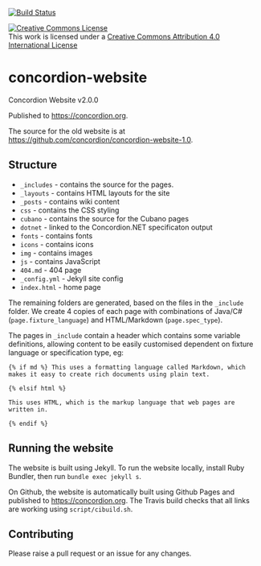 [![Build Status](https://github.com/concordion/concordion-website/actions/workflows/htmlproofer.yml/badge.svg)](https://github.com/concordion/concordion-website/actions/workflows/htmlproofer)

<a rel="license" href="http://creativecommons.org/licenses/by/4.0/"><img alt="Creative Commons License" style="border-width:0" src="https://i.creativecommons.org/l/by/4.0/88x31.png" /></a><br />This work is licensed under a <a rel="license" href="http://creativecommons.org/licenses/by/4.0/">Creative Commons Attribution 4.0 International License</a>

# concordion-website
Concordion Website v2.0.0

Published to https://concordion.org.

The source for the old website is at https://github.com/concordion/concordion-website-1.0.

## Structure

* `_includes` - contains the source for the pages.
* `_layouts` - contains HTML layouts for the site
* `_posts` - contains wiki content
* `css` - contains the CSS styling
* `cubano` - contains the source for the Cubano pages
* `dotnet` - linked to the Concordion.NET specificaton output
* `fonts` - contains fonts
* `icons` - contains icons
* `img` - contains images
* `js` - contains JavaScript
* `404.md` - 404 page
* `_config.yml` - Jekyll site config
* `index.html` - home page

The remaining folders are generated, based on the files in the `_include` folder. We create 4 copies of each page with combinations of Java/C# (`page.fixture_language`) and HTML/Markdown (`page.spec_type`).

The pages in `_include` contain a header which contains some variable definitions, allowing content to be easily customised dependent on fixture language or specification type, eg:
```
{% if md %} This uses a formatting language called Markdown, which makes it easy to create rich documents using plain text.

{% elsif html %}

This uses HTML, which is the markup language that web pages are written in. 

{% endif %}
```

## Running the website
The website is built using Jekyll. To run the website locally, install Ruby Bundler, then run `bundle exec jekyll s`.

On Github, the website is automatically built using Github Pages and published to https://concordion.org. The Travis build checks that all links are working using `script/cibuild.sh`.

## Contributing
Please raise a pull request or an issue for any changes.
